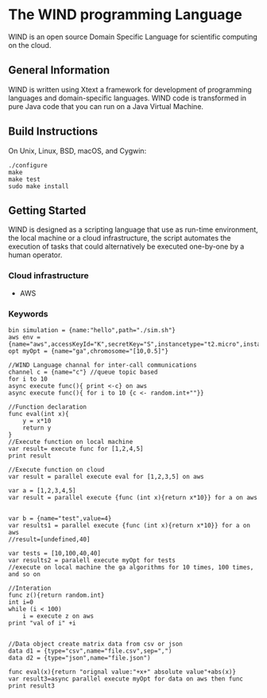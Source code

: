# The WIND programming Language

WIND is an open source Domain Specific Language for scientific computing on the cloud.

## General Information

WIND is written using Xtext a framework for development of programming languages and domain-specific languages. WIND code is transformed in pure Java code that you can run on a Java Virtual Machine.

## Build Instructions

On Unix, Linux, BSD, macOS, and Cygwin:

    ./configure
    make
    make test
    sudo make install

## Getting Started

WIND is designed as a scripting language that use as run-time environment, the local machine or a cloud infrastructure, the script automates the execution of tasks that could alternatively be executed one-by-one by a human operator.
### Cloud infrastructure

- AWS


### Keywords
    
    
    bin simulation = {name:"hello",path="./sim.sh"} 
    aws env = {name="aws",accessKeyId="K",secretKey="S",instancetype="t2.micro",instancenumber="4"}
    opt myOpt = {name="ga",chromosome="[10,0.5]"}
    
    //WIND Language channal for inter-call communications
    channel c = {name="c"} //queue topic based 
    for i to 10
    async execute func(){ print <-c} on aws
    async execute func(){ for i to 10 {c <- random.int+""}} 
    
    //Function declaration 
    func eval(int x){
	    y = x*10
	    return y
    }
    //Execute function on local machine
    var result= execute func for [1,2,4,5]
    print result
    
    //Execute function on cloud
    var result = parallel execute eval for [1,2,3,5] on aws
    
    var a = [1,2,3,4,5]
    var result = parallel execute {func (int x){return x*10}} for a on aws
    
    
    var b = {name="test",value=4}
    var results1 = parallel execute {func (int x){return x*10}} for a on aws
    //result=[undefined,40]
    
    var tests = [10,100,40,40]
    var results2 = paralell execute myOpt for tests
    //execute on local machine the ga algorithms for 10 times, 100 times, and so on
    
    //Interation
    func z(){return random.int}
    int i=0
    while (i < 100)
        i = execute z on aws
    print "val of i" +i
    
    
    //Data object create matrix data from csv or json
    data d1 = {type="csv",name="file.csv",sep=",")
    data d2 = {type="json",name="file.json")
    
    func eval(x){return "orignal value:"+x+" absolute value"+abs(x)}
    var result3=async parallel execute myOpt for data on aws then func
    print result3
    

